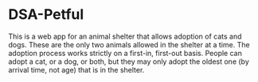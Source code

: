 # DSA-Petful

This is a web app for an animal shelter that allows adoption of cats and dogs. These are the only two animals allowed in the shelter at a time. The adoption process works strictly on a first-in, first-out basis. People can adopt a cat, or a dog, or both, but they may only adopt the oldest one (by arrival time, not age) that is in the shelter.
